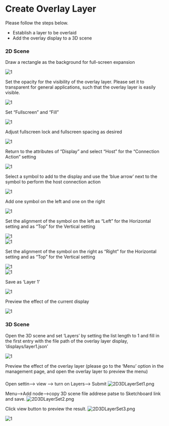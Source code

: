# Create Overlay Layer  

Please follow the steps below.  

- Establish a layer to be overlaid  
- Add the overlay display to a 3D scene  

### 2D Scene
Draw a rectangle as the background for full-screen expansion  

![1](/dataSource/resource/1594876829663950859.png)  

Set the opacity for the visibility of the overlay layer. Please set it to transparent for general applications, such that the overlay layer is easily visible.  

![1](/dataSource/resource/1594876842457377528.png)  

Set “Fullscreen” and “Fill”  

![1](/dataSource/resource/1594876851218717538.png)  

Adjust fullscreen lock and fullscreen spacing as desired  

![1](/dataSource/resource/1594876858439669982.png)  

Return to the attributes of “Display” and select “Host” for the “Connection Action” setting  

![1](/dataSource/resource/1594876866772041699.png)  

Select a symbol to add to the display and use the ‘blue arrow’ next to the symbol to perform the host connection action  

![1](/dataSource/resource/1594876878543202536.png)  

Add one symbol on the left and one on the right  

![1](/dataSource/resource/1594876886949525061.png)  

Set the alignment of the symbol on the left as “Left” for the Horizontal setting and as “Top” for the Vertical setting

![1](/dataSource/resource/1594876895905843365.png)  
![1](/dataSource/resource/1594876904162870542.png)  

Set the alignment of the symbol on the right as “Right” for the Horizontal setting and as “Top” for the Vertical setting  

![1](/dataSource/resource/1594876911870355945.png)  
![1](/dataSource/resource/1594876919511173582.png)  

Save as ‘Layer 1’  

![1](/dataSource/resource/1594876927279647378.png)  

Preview the effect of the current display  

![1](/dataSource/resource/1594876934287752060.png)  

### 3D Scene

Open the 3D scene and set ‘Layers’ by setting the list length to 1 and fill in the first entry with the file path of the overlay layer display, ‘displays/layer1.json’  

![1](/dataSource/resource/1594876943072997878.png)  

Preview the effect of the overlay layer (please go to the ‘Menu’ option in the management page, and open the overlay layer to preview the menu)  

### 

Open settin--> view --> turn on Layers--> Submit
![2D3DLayerSet1.png](/dataSource/resource/1612419324251116652.png)

Menu-->Add node-->copy 3D scene file addrese patse to Sketchboard link and save.
![2D3DLayerSet2.png](/dataSource/resource/1612419864971652214.png)

Click view button to preview the result.
![2D3DLayerSet3.png](/dataSource/resource/1612419975811401870.png)

![1](/dataSource/resource/1594876952067137563.png)  

